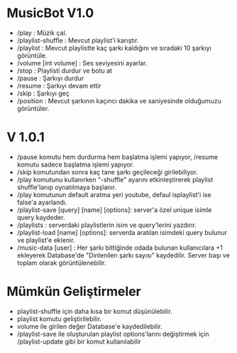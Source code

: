 # MusicBot V1.0

- /play : Müzik çal.
- /playlist-shuffle : Mevcut playlist'i karıştır.
- /playlist : Mevcut playlistte kaç şarkı kaldığını ve sıradaki 10 şarkıyı görüntüle.
- /volume [int volume] : Ses seviyesini ayarlar.
- /stop : Playlisti durdur ve botu at
- /pause : Şarkıyı durdur
- /resume : Şarkıyı devam ettir
- /skip : Şarkıyı geç
- /position : Mevcut şarkının kaçıncı dakika ve saniyesinde olduğumuzu görüntüler.

# V 1.0.1

- /pause komutu hem durdurma hem başlatma işlemi yapıyor, /resume komutu sadece başlatma işlemi yapıyor.
- /skip komutundan sonra kaç tane şarkı geçileceği girilebiliyor.
- /play komutunu kullanırken "-shuffle" ayarını etkinleştirerek playlist shuffle'lanıp oynatılmaya başlanır.
- /play komutunun default aratma yeri youtube, defaul isplaylist'i ise false'a ayarlandı.
- /playlist-save [query] [name] [options]: server'a özel unique isimle query kaydeder.
- /playlists : serverdaki playlistlerin isim ve query'lerini yazdırır.
- /playlist-load [name] [options]: serverda aratılan isimdeki query bulunur ve playlist'e eklenir.
- /music-data [user] : Her şarkı bittiğinde odada bulunan kullanıcılara +1 ekleyerek Database'de "Dinlenilen şarkı sayısı" kaydedilir. Server başı ve toplam olarak görüntülenebilir.

# Mümkün Geliştirmeler

- playlist-shuffle için daha kısa bir komut düşünülebilir.
- playlist komutu geliştirilebilir.
- volume ile girilen değer Database'e kaydedilebilir.
- /playlist-save ile oluşturulan playlist options'larını değiştirmek için /playlist-update gibi bir komut kullanılabilir